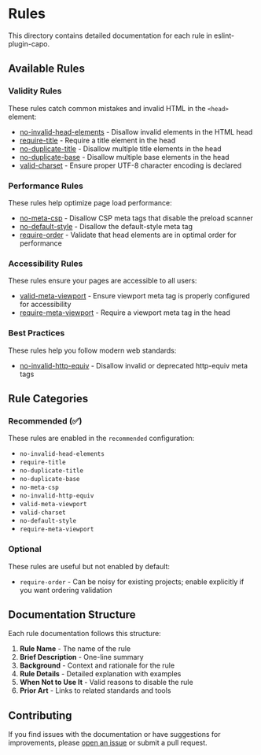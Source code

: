 # Rules

This directory contains detailed documentation for each rule in eslint-plugin-capo.

## Available Rules

### Validity Rules

These rules catch common mistakes and invalid HTML in the `<head>` element:

- [no-invalid-head-elements](./no-invalid-head-elements.md) - Disallow invalid elements in the HTML head
- [require-title](./require-title.md) - Require a title element in the head
- [no-duplicate-title](./no-duplicate-title.md) - Disallow multiple title elements in the head
- [no-duplicate-base](./no-duplicate-base.md) - Disallow multiple base elements in the head
- [valid-charset](./valid-charset.md) - Ensure proper UTF-8 character encoding is declared

### Performance Rules

These rules help optimize page load performance:

- [no-meta-csp](./no-meta-csp.md) - Disallow CSP meta tags that disable the preload scanner
- [no-default-style](./no-default-style.md) - Disallow the default-style meta tag
- [require-order](./require-order.md) - Validate that head elements are in optimal order for performance

### Accessibility Rules

These rules ensure your pages are accessible to all users:

- [valid-meta-viewport](./valid-meta-viewport.md) - Ensure viewport meta tag is properly configured for accessibility
- [require-meta-viewport](./require-meta-viewport.md) - Require a viewport meta tag in the head

### Best Practices

These rules help you follow modern web standards:

- [no-invalid-http-equiv](./no-invalid-http-equiv.md) - Disallow invalid or deprecated http-equiv meta tags

## Rule Categories

### Recommended (✅)

These rules are enabled in the `recommended` configuration:

- `no-invalid-head-elements`
- `require-title`
- `no-duplicate-title`
- `no-duplicate-base`
- `no-meta-csp`
- `no-invalid-http-equiv`
- `valid-meta-viewport`
- `valid-charset`
- `no-default-style`
- `require-meta-viewport`

### Optional

These rules are useful but not enabled by default:

- `require-order` - Can be noisy for existing projects; enable explicitly if you want ordering validation

## Documentation Structure

Each rule documentation follows this structure:

1. **Rule Name** - The name of the rule
2. **Brief Description** - One-line summary
3. **Background** - Context and rationale for the rule
4. **Rule Details** - Detailed explanation with examples
5. **When Not to Use It** - Valid reasons to disable the rule
6. **Prior Art** - Links to related standards and tools

## Contributing

If you find issues with the documentation or have suggestions for improvements, please [open an issue](https://github.com/rviscomi/eslint-plugin-capo/issues) or submit a pull request.
